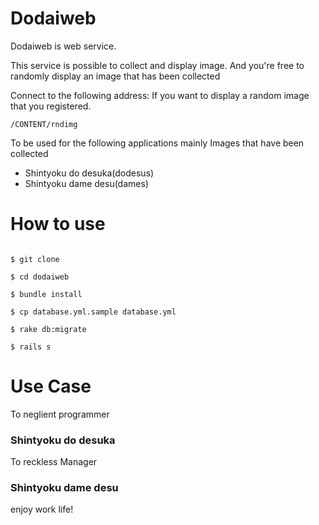 # Dodaiweb

Dodaiweb is web service.

This service is possible to collect and display image. 
And you're free to randomly display an image that has been collected 

Connect to the following address: If you want to display a random image that you registered.

`/CONTENT/rndimg`

To be used for the following applications mainly Images that have been collected

* Shintyoku do desuka(dodesus)
* Shintyoku dame desu(dames)

# How to use

```

$ git clone

$ cd dodaiweb

$ bundle install

$ cp database.yml.sample database.yml

$ rake db:migrate

$ rails s

```

# Use Case

To neglient programmer

### Shintyoku do desuka

To reckless Manager

### Shintyoku dame desu

enjoy work life!
